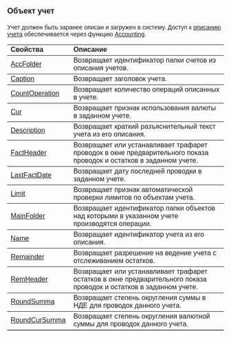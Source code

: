 ﻿<html>
<head>
<title>Учет</title>
</head>

<body>

<h1><font size="4" face="Arial">Объект учет</font></h1>

<p><font face="Arial">Учет должен быть заранее описан и загружен в 
систему. Доступ к <a href="../Defs/Accounting.html">описанию учета</a> 
обеспечивается через функцию <a href="Functions/SysDefManagment/Accounting.html">
Accounting</a>.</font></p>

<table border="1" cellPadding="5" cols="2" frame="below" rules="rows">
  <tr vAlign="top">
    <td class="label" width="29%"><font face="Arial"><strong>Свойства</strong></font></td>
    <td class="label" width="71%"><font face="Arial"><strong>Описание</strong></font></td>
  </tr>
  <tr>
    <td class="label" width="29%"><font face="Arial"><a
    href="AsAccounting/AccFolder.html">AccFolder</a></font></td>
    <td class="label" width="71%"><font face="Arial">Возвращает 
	идентификатор папки счетов из описания учетов.</font></td>
  </tr>
  <tr>
    <td class="label" width="29%"><font face="Arial"><a
    href="AsAccounting/Caption.html">Caption</a></font></td>
    <td class="label" width="71%"><font face="Arial">Возвращает 
	заголовок учета.</font></td>
  </tr>
  <tr>
    <td class="label" width="29%"><font face="Arial"><a
    href="AsAccounting/CountOperation.html">CountOperation</a></font></td>
    <td class="label" width="71%"><font face="Arial">Возвращает 
	количество операций описанных в учете.</font></td>
  </tr>
  <tr>
    <td class="label" width="29%"><font face="Arial"><a href="AsAccounting/Cur.html">
	Cur</a></font></td>
    <td class="label" width="71%"><font face="Arial">Возвращает 
	признак использования валюты в заданном учете.</font></td>
  </tr>
  <tr>
    <td class="label" width="29%"><font face="Arial"><a
    href="AsAccounting/Description.html">Description</a></font></td>
    <td class="label" width="71%"><font face="Arial">Возвращает 
	краткий разъяснительный текст учета из его описания.</font></td>
  </tr>
  <tr>
    <td class="label" width="29%"><a href="AsAccounting/FactHeader.html"><font
    face="Arial">FactHeader</font></a></td>
    <td class="label" width="71%"><font face="Arial">Возвращает или 
	устанавливает трафарет проводок в окне предварительного показа проводок и 
	остатков в заданном учете.</font></td>
  </tr>
  <tr>
    <td class="label" width="29%"><a href="AsAccounting/LastFactDate.html"><font
    face="Arial">LastFactDate</font></a></td>
    <td class="label" width="71%"><font face="Arial">Возвращает дату 
	последней проводки в заданном учете.</font></td>
  </tr>
  <tr>
    <td class="label" width="29%"><font face="Arial"><a
    href="AsAccounting/Limit.html">Limit</a></font></td>
    <td class="label" width="71%"><font face="Arial">Возвращает 
	признак автоматической проверки лимитов по объектам учета.</font></td>
  </tr>
  <tr>
    <td class="label" width="29%"><font face="Arial"><a
    href="AsAccounting/MainFolder.html">MainFolder</a></font></td>
    <td class="label" width="71%"><font face="Arial">Возвращает 
	идентификатор папки объектов над которыми в указанном учете производятся 
	операции.</font></td>
  </tr>
  <tr>
    <td class="label" width="29%"><font face="Arial"><a href="AsAccounting/Name.html">
	Name</a></font></td>
    <td class="label" width="71%"><font face="Arial">Возвращает 
	идентификатор учета из его описания.</font></td>
  </tr>
  <tr>
    <td class="label" width="29%"><font face="Arial"><a
    href="AsAccounting/Remainder.html">Remainder</a></font></td>
    <td class="label" width="71%"><font face="Arial">Возвращает 
	разрешение на ведение учета с отслеживанием остатков.</font></td>
  </tr>
  <tr>
    <td class="label" width="29%"><font face="Arial"><a
    href="AsAccounting/RemHeader.html">RemHeader</a></font></td>
    <td class="label" width="71%"><font face="Arial">Возвращает или 
	устанавливает трафарет остатков в окне предварительного показа проводок и 
	остатков в заданном учете.</font></td>
  </tr>
  <tr>
    <td class="label" width="29%"><a href="AsAccounting/RoundSumma.html"><font
    face="Arial">RoundSumma</font></a></td>
    <td class="label" width="71%"><font face="Arial">Возвращает 
	степень округления суммы в НДЕ для проводок данного учета.</font></td>
  </tr>
  <tr>
    <td class="label" width="29%"><font face="Arial"><a
    href="AsAccounting/RoundCurSumma.html">RoundCurSumma</a></font></td>
    <td class="label" width="71%"><font face="Arial">Возвращает 
	степень округления валютной суммы для проводок данного учета.</font></td>
  </tr>
</table>
</body>
</html>
